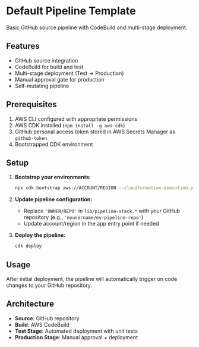 # Default Pipeline Template

Basic GitHub source pipeline with CodeBuild and multi-stage deployment.

## Features

- GitHub source integration
- CodeBuild for build and test
- Multi-stage deployment (Test → Production)
- Manual approval gate for production
- Self-mutating pipeline

## Prerequisites

1. AWS CLI configured with appropriate permissions
2. AWS CDK installed (`npm install -g aws-cdk`)
3. GitHub personal access token stored in AWS Secrets Manager as `github-token`
4. Bootstrapped CDK environment

## Setup

1. **Bootstrap your environments:**
   ```bash
   npx cdk bootstrap aws://ACCOUNT/REGION --cloudformation-execution-policies arn:aws:iam::aws:policy/AdministratorAccess
   ```

2. **Update pipeline configuration:**
   - Replace `'OWNER/REPO'` in `lib/pipeline-stack.*` with your GitHub repository (e.g., `'myusername/my-pipeline-repo'`)
   - Update account/region in the app entry point if needed

3. **Deploy the pipeline:**
   ```bash
   cdk deploy
   ```

## Usage

After initial deployment, the pipeline will automatically trigger on code changes to your GitHub repository.

## Architecture

- **Source**: GitHub repository
- **Build**: AWS CodeBuild
- **Test Stage**: Automated deployment with unit tests
- **Production Stage**: Manual approval + deployment